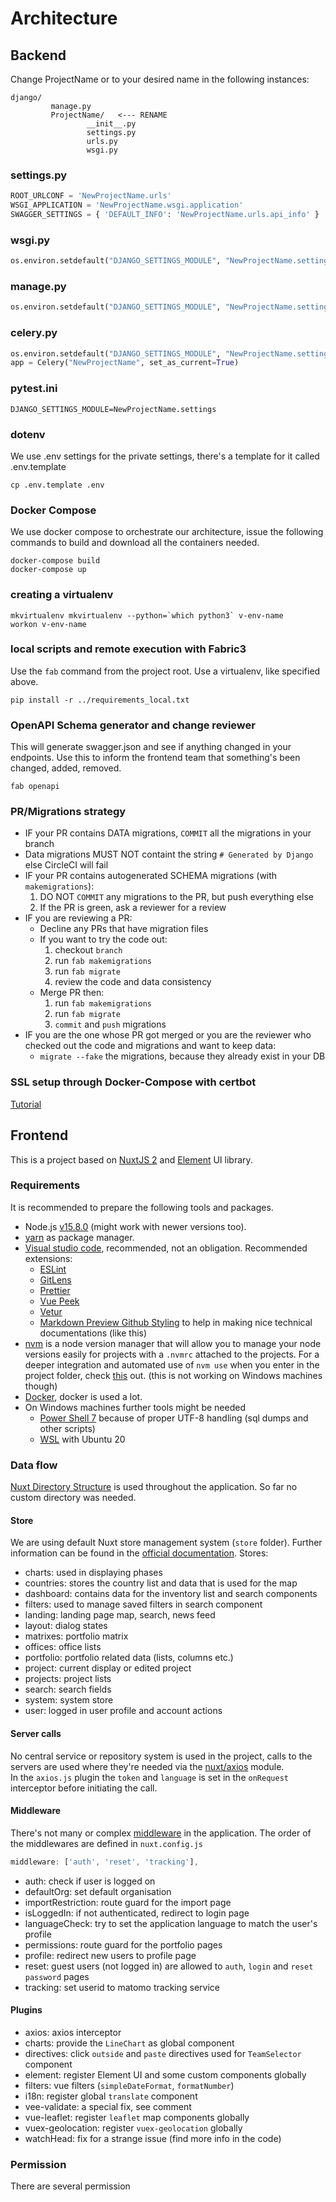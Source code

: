 # Architecture

## Backend

Change ProjectName or <ProjectName> to your desired name in the following instances:
```
django/
         manage.py
         ProjectName/   <--- RENAME
                 __init__.py
                 settings.py
                 urls.py
                 wsgi.py
```
### settings.py
``` python
ROOT_URLCONF = 'NewProjectName.urls'
WSGI_APPLICATION = 'NewProjectName.wsgi.application'
SWAGGER_SETTINGS = { 'DEFAULT_INFO': 'NewProjectName.urls.api_info' }
```
### wsgi.py
``` python
os.environ.setdefault("DJANGO_SETTINGS_MODULE", "NewProjectName.settings")
```
### manage.py
``` python
os.environ.setdefault("DJANGO_SETTINGS_MODULE", "NewProjectName.settings")
```
### celery.py
``` python
os.environ.setdefault("DJANGO_SETTINGS_MODULE", "NewProjectName.settings")
app = Celery("NewProjectName", set_as_current=True)
```
### pytest.ini
```
DJANGO_SETTINGS_MODULE=NewProjectName.settings
```

### dotenv
We use .env settings for the private settings, there's a template for it called .env.template
```
cp .env.template .env
```

### Docker Compose
We use docker compose to orchestrate our architecture, issue the following commands to build and download all the containers needed.
```
docker-compose build
docker-compose up
```

### creating a virtualenv
```
mkvirtualenv mkvirtualenv --python=`which python3` v-env-name
workon v-env-name
```

### local scripts and remote execution with Fabric3
Use the `fab` command from the project root. Use a virtualenv, like specified above.
```
pip install -r ../requirements_local.txt
```

### OpenAPI Schema generator and change reviewer
This will generate swagger.json and see if anything changed in your endpoints.
Use this to inform the frontend team that something's been changed, added, removed.
```
fab openapi
```

### PR/Migrations strategy
* IF your PR contains DATA migrations, `COMMIT` all the migrations in your branch
* Data migrations MUST NOT containt the string `# Generated by Django` else CircleCI will fail
* IF your PR contains autogenerated SCHEMA migrations (with `makemigrations`):
    1. DO NOT `COMMIT` any migrations to the PR, but push everything else
    2. If the PR is green, ask a reviewer for a review
* IF you are reviewing a PR:
    * Decline any PRs that have migration files
    * If you want to try the code out:
        1. checkout `branch`
        2. run `fab makemigrations`
        3. run `fab migrate`
        4. review the code and data consistency
    * Merge PR then:
        1. run `fab makemigrations`
        2. run `fab migrate`
        3. `commit` and `push` migrations
* IF you are the one whose PR got merged or you are the reviewer who checked out the code
and migrations and want to keep data:
    * `migrate --fake` the migrations, because they already exist in your DB

### SSL setup through Docker-Compose with certbot
[Tutorial](https://medium.com/@pentacent/nginx-and-lets-encrypt-with-docker-in-less-than-5-minutes-b4b8a60d3a71)

## Frontend

This is a project based on [NuxtJS 2](https://nuxtjs.org/) and [Element](https://element.eleme.io/#/en-US) UI library.

### Requirements

It is recommended to prepare the following tools and packages.

- Node.js [v15.8.0](https://nodejs.org/dist/v15.8.0/) (might work with newer versions too).
- [yarn](https://yarnpkg.com/) as package manager.
- [Visual studio code](https://code.visualstudio.com/), recommended, not an obligation. Recommended extensions:
  - [ESLint](https://marketplace.visualstudio.com/items?itemName=dbaeumer.vscode-eslint)
  - [GitLens](https://marketplace.visualstudio.com/items?itemName=eamodio.gitlens)
  - [Prettier](https://marketplace.visualstudio.com/items?itemName=esbenp.prettier-vscode)
  - [Vue Peek](https://marketplace.visualstudio.com/items?itemName=dariofuzinato.vue-peek)
  - [Vetur](https://marketplace.visualstudio.com/items?itemName=octref.vetur)
  - [Markdown Preview Github Styling](https://marketplace.visualstudio.com/items?itemName=bierner.markdown-preview-github-styles) to help in making nice technical documentations (like this)
- [nvm](https://github.com/nvm-sh/nvm) is a node version manager that will allow you to manage your node versions easily for projects with a `.nvmrc` attached to the projects. For a deeper integration and automated use of `nvm use` when you enter in the project folder, check [this](https://github.com/nvm-sh/nvm#deeper-shell-integration) out. (this is not working on Windows machines though)
- [Docker](https://www.docker.com/), docker is used a lot.
- On Windows machines further tools might be needed
  - [Power Shell 7](https://docs.microsoft.com/en-us/powershell/scripting/install/installing-powershell-on-windows) because of proper UTF-8 handling (sql dumps and other scripts)
  - [WSL](https://docs.microsoft.com/en-us/windows/wsl/install) with Ubuntu 20


### Data flow

[Nuxt Directory Structure](https://nuxtjs.org/docs/get-started/directory-structure) is used throughout the application. So far no custom directory was needed.

#### Store

We are using default Nuxt store management system (`store` folder). Further information can be found in the [official documentation](https://nuxtjs.org/docs/directory-structure/store). Stores:
- charts: used in displaying phases
- countries: stores the country list and data that is used for the map 
- dashboard: contains data for the inventory list and search components
- filters: used to manage saved filters in search component
- landing: landing page map, search, news feed 
- layout: dialog states
- matrixes: portfolio matrix
- offices: office lists
- portfolio: portfolio related data (lists, columns etc.)
- project: current display or edited project
- projects: project lists
- search: search fields
- system: system store
- user: logged in user profile and account actions

#### Server calls

No central service or repository system is used in the project, calls to the servers are used where they're needed via the [nuxt/axios](https://axios.nuxtjs.org/) module.  
In the `axios.js` plugin the `token` and `language` is set in the `onRequest` interceptor before initiating the call.

#### Middleware

There's not many or complex [middleware](https://nuxtjs.org/docs/directory-structure/middleware) in the application. The order of the middlewares are defined in `nuxt.config.js`

```js
middleware: ['auth', 'reset', 'tracking'],
```

- auth: check if user is logged on 
- defaultOrg: set default organisation
- importRestriction: route guard for the import page
- isLoggedIn: if not authenticated, redirect to login page
- languageCheck: try to set the application language to match the user's profile
- permissions: route guard for the portfolio pages
- profile: redirect new users to profile page
- reset: guest users (not logged in) are allowed to `auth`, `login` and `reset password` pages
- tracking: set userid to matomo tracking service

#### Plugins

- axios: axios interceptor
- charts: provide the `LineChart` as global component
- directives: click `outside` and `paste` directives used for `TeamSelector` component
- element: register Element UI and some custom components globally
- filters: vue filters (`simpleDateFormat`, `formatNumber`)
- i18n: register global `translate` component
- vee-validate: a special fix, see comment
- vue-leaflet: register `leaflet` map components globally
- vuex-geolocation: register `vuex-geolocation` globally
- watchHead: fix for a strange issue (find more info in the code)

### Permission

There are several permission 